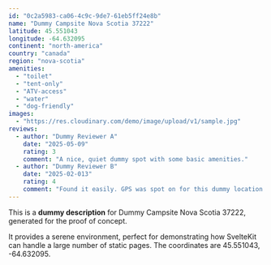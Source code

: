 ```yaml
---
id: "0c2a5983-ca06-4c9c-9de7-61eb5ff24e8b"
name: "Dummy Campsite Nova Scotia 37222"
latitude: 45.551043
longitude: -64.632095
continent: "north-america"
country: "canada"
region: "nova-scotia"
amenities:
  - "toilet"
  - "tent-only"
  - "ATV-access"
  - "water"
  - "dog-friendly"
images:
  - "https://res.cloudinary.com/demo/image/upload/v1/sample.jpg"
reviews:
  - author: "Dummy Reviewer A"
    date: "2025-05-09"
    rating: 3
    comment: "A nice, quiet dummy spot with some basic amenities."
  - author: "Dummy Reviewer B"
    date: "2025-02-013"
    rating: 4
    comment: "Found it easily. GPS was spot on for this dummy location."
---
```


This is a **dummy description** for Dummy Campsite Nova Scotia 37222, generated for the proof of concept.

It provides a serene environment, perfect for demonstrating how SvelteKit can handle a large number of static pages. The coordinates are 45.551043, -64.632095.
